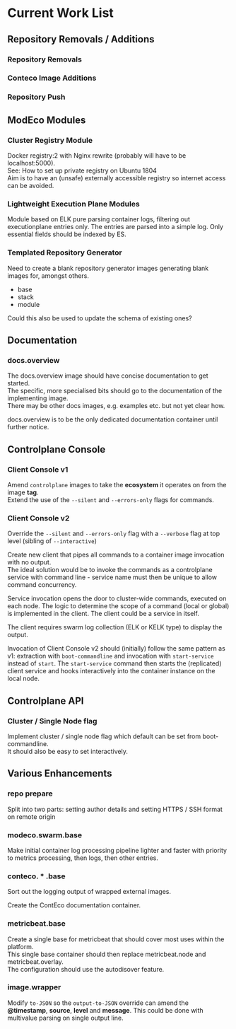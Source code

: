 # Current Work List

## Repository Removals / Additions

### Repository Removals


### Conteco Image Additions


### Repository Push


## ModEco Modules

### Cluster Registry Module

Docker registry:2 with Nginx rewrite (probably will have to be localhost:5000).  
See: How to set up private registry on Ubuntu 1804  
Aim is to have an (unsafe) externally accessible registry so internet access can be avoided.

### Lightweight Execution Plane Modules

Module based on ELK pure parsing container logs, filtering out executionplane entries only.
The entries are parsed into a simple log. Only essential fields should be indexed by ES.

### Templated Repository Generator

Need to create a blank repository generator images generating blank images for, amongst others.
* base
* stack
* module

Could this also be used to update the schema of existing ones?

## Documentation

### docs.overview

The docs.overview image should have concise documentation to get started.  
The specific, more specialised bits should go to the documentation of the implementing image.  
There may be other docs images, e.g. examples etc. but not yet clear how.

docs.overview is to be the only dedicated documentation container until further notice.

## Controlplane Console

### Client Console v1

Amend `controlplane` images to take the __ecosystem__ it operates on from the image __tag__.  
Extend the use of the `--silent` and `--errors-only` flags for commands.  

### Client Console v2

Override the `--silent` and `--errors-only` flag with a `--verbose` flag at top level (sibling of `--interactive`)

Create new client that pipes all commands to a container image invocation with no output.  
The ideal solution would be to invoke the commands as a controlplane service with command line - service name must then be unique to allow command concurrency.  

Service invocation opens the door to cluster-wide commands, executed on each node. The logic to determine the scope of a command (local or global) is implemented in the client. The client could be a service in itself.

The client requires swarm log collection (ELK or KELK type) to display the output.

Invocation of Client Console v2 should (initially) follow the same pattern as v1: extraction with `boot-commandline` and invocation with `start-service` instead of `start`. The `start-service` command then starts the (replicated) client service and hooks interactively into the container instance on the local node.

## Controlplane API

### Cluster / Single Node flag

Implement cluster / single node flag which default can be set from boot-commandline.  
It should also be easy to set interactively.

## Various Enhancements

### repo prepare

Split into two parts: setting author details and setting HTTPS / SSH format on remote origin

### modeco.swarm.base

Make initial container log processing pipeline lighter and faster with priority to metrics processing, then logs, then other entries.

### conteco. * .base

Sort out the logging output of wrapped external images.

Create the ContEco documentation container.

### metricbeat.base

Create a single base for metricbeat that should cover most uses within the platform.  
This single base container should then replace metricbeat.node and metricbeat.overlay.  
The configuration should use the autodisover feature.

### image.wrapper

Modify `to-JSON` so the `output-to-JSON` override can amend the __@timestamp__, __source__, __level__ and __message__. This could be done with multivalue parsing on single output line.
